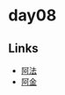 # day08

## Links

- [阿法](https://rabbittee.github.io/JavaScript30/day08/alpha/dist/)
- [阿金](https://rabbittee.github.io/JavaScript30/day08/kim/)

